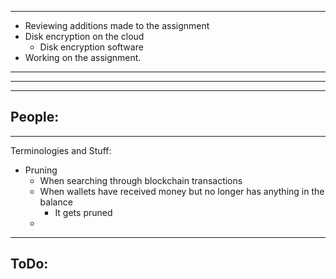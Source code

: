 
---
- Reviewing additions made to the assignment 
- Disk encryption on the cloud
	- Disk encryption software
- Working on the assignment.
---

---

---
People:
- 
---
Terminologies and Stuff:
- Pruning
	- When searching through blockchain transactions
	- When wallets have received money but no longer has anything in the balance
		- It gets pruned
	- 
---
ToDo:
- 